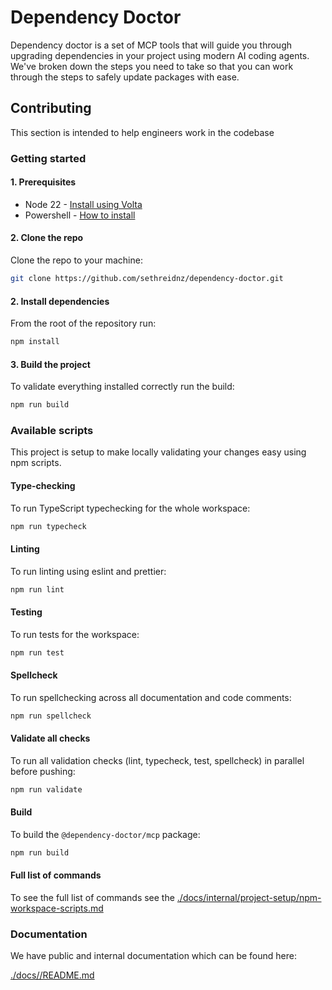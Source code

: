 # Dependency Doctor

Dependency doctor is a set of MCP tools that will guide you through upgrading dependencies in your project using modern AI coding agents. We've broken down the steps you need to take so that you can work through the steps to safely update packages with ease.

## Contributing

This section is intended to help engineers work in the codebase

### Getting started

#### 1. Prerequisites

- Node 22 - [Install using Volta](https://docs.volta.sh/guide/getting-started)
- Powershell - [How to install](https://learn.microsoft.com/en-us/powershell/scripting/install/installing-powershell?view=powershell-7.5)

#### 2. Clone the repo

Clone the repo to your machine:

```bash
git clone https://github.com/sethreidnz/dependency-doctor.git
```

#### 2. Install dependencies

From the root of the repository run:

```bash
npm install
```

#### 3. Build the project

To validate everything installed correctly run the build:

```bash
npm run build
```

### Available scripts

This project is setup to make locally validating your changes easy using npm scripts.

#### Type-checking

To run TypeScript typechecking for the whole workspace:

```bash
npm run typecheck
```

#### Linting

To run linting using eslint and prettier:

```bash
npm run lint
```

#### Testing

To run tests for the workspace:

```bash
npm run test
```

#### Spellcheck

To run spellchecking across all documentation and code comments:

```bash
npm run spellcheck
```

#### Validate all checks

To run all validation checks (lint, typecheck, test, spellcheck) in parallel before pushing:

```bash
npm run validate
```

#### Build

To build the `@dependency-doctor/mcp` package:

```bash
npm run build
```

#### Full list of commands

To see the full list of commands see the [./docs/internal/project-setup/npm-workspace-scripts.md](./docs/internal/project-setup/npm-workspace-scripts.md)

### Documentation

We have public and internal documentation which can be found here:

[./docs//README.md](./docs/README.md)
